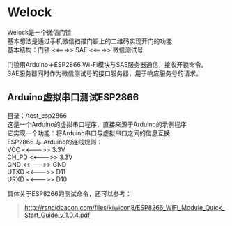 # Welock

Welock是一个微信门锁  
基本想法是通过手机微信扫描门锁上的二维码实现开门的功能  
基本结构：门锁 <<===>> SAE <<===>> 微信测试号

门锁用Arduino＋ESP2866 Wi-Fi模块与SAE服务器通信，接收开锁命令。  
SAE服务器同时作为微信测试号的接口服务器，用于响应服务号的请求。

## Arduino虚拟串口测试ESP2866
目录：/test_esp2866  
这是一个Arduino的虚拟串口程序，直接来源于Arduino的示例程序  
它实现一个功能：将Arduino串口与虚拟串口之间的信息互换  
ESP2866 与 Arduino的连线规则：  
VCC   <<--->> 3.3V  
CH_PD <<--->> 3.3V  
GND	  <<--->> GND  
UTXD  <<--->> D11  
URXD  <<--->> D10  

具体关于ESP8266的测试命令，还可以参考：
> http://rancidbacon.com/files/kiwicon8/ESP8266_WiFi_Module_Quick_Start_Guide_v_1.0.4.pdf

